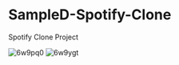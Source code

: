 # SampleD-Spotify-Clone
Spotify Clone Project


![6w9pq0](https://user-images.githubusercontent.com/36427460/194752362-968c2776-1e17-4afa-8413-f7b745302831.gif)
![6w9ygt](https://user-images.githubusercontent.com/36427460/194755083-f2c4d1c5-355a-4ea1-b370-8e3b8c2fc6ca.gif)
